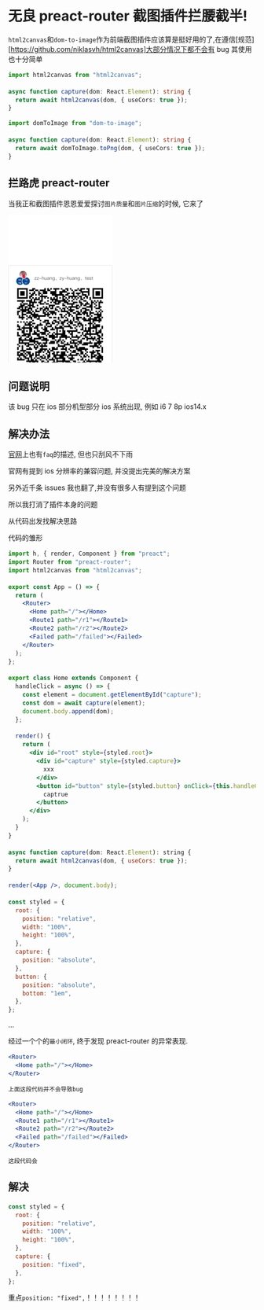 # 无良 preact-router 截图插件拦腰截半!

`html2canvas`和`dom-to-image`作为前端截图插件应该算是挺好用的了,在遵信[规范][https://github.com/niklasvh/html2canvas]大部分情况下都不会有 bug 其使用也十分简单

```ts
import html2canvas from "html2canvas";

async function capture(dom: React.Element): string {
  return await html2canvas(dom, { useCors: true });
}
```

```ts
import domToImage from "dom-to-image";

async function capture(dom: React.Element): string {
  return await domToImage.toPng(dom, { useCors: true });
}
```

## 拦路虎 preact-router

当我正和截图插件恩恩爱爱探讨`图片质量`和`图片压缩`的时候, 它来了

![](./capture.png)

## 问题说明

该 bug 只在 ios 部分机型部分 ios 系统出现, 例如 i6 7 8p ios14.x

## 解决办法

[官网](https://html2canvas.hertzen.com/faq)上也有`faq`的描述, 但也只刮风不下雨

官网有提到 ios 分辨率的兼容问题, 并没提出完美的解决方案

另外近千条 issues 我也翻了,并没有很多人有提到这个问题

所以我打消了插件本身的问题

从代码出发找解决思路

代码的雏形

```jsx
import h, { render, Component } from "preact";
import Router from "preact-router";
import html2canvas from "html2canvas";

export const App = () => {
  return (
    <Router>
      <Home path="/"></Home>
      <Route1 path="/r1"></Route1>
      <Route2 path="/r2"></Route2>
      <Failed path="/failed"></Failed>
    </Router>
  );
};

export class Home extends Component {
  handleClick = async () => {
    const element = document.getElementById("capture");
    const dom = await capture(element);
    document.body.append(dom);
  };

  render() {
    return (
      <div id="root" style={styled.root}>
        <div id="capture" style={styled.capture}>
          xxx
        </div>
        <button id="button" style={styled.button} onClick={this.handleClick}>
          captrue
        </button>
      </div>
    );
  }
}

async function capture(dom: React.Element): string {
  return await html2canvas(dom, { useCors: true });
}

render(<App />, document.body);

const styled = {
  root: {
    position: "relative",
    width: "100%",
    height: "100%",
  },
  capture: {
    position: "absolute",
  },
  button: {
    position: "absolute",
    bottom: "1em",
  },
};
```

...

经过一个个的`最小闭环`, 终于发现 preact-router 的异常表现.

```jsx
<Router>
  <Home path="/"></Home>
</Router>
```

`上面这段代码并不会导致bug`

```jsx
<Router>
  <Home path="/"></Home>
  <Route1 path="/r1"></Route1>
  <Route2 path="/r2"></Route2>
  <Failed path="/failed"></Failed>
</Router>
```

`这段代码会`

## 解决

```js
const styled = {
  root: {
    position: "relative",
    width: "100%",
    height: "100%",
  },
  capture: {
    position: "fixed",
  },
};
```

重点`position: "fixed",`！！！！！！！！
